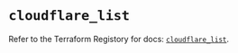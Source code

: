 # `cloudflare_list`

Refer to the Terraform Registory for docs: [`cloudflare_list`](https://registry.terraform.io/providers/cloudflare/cloudflare/4.10.0/docs/resources/list).
